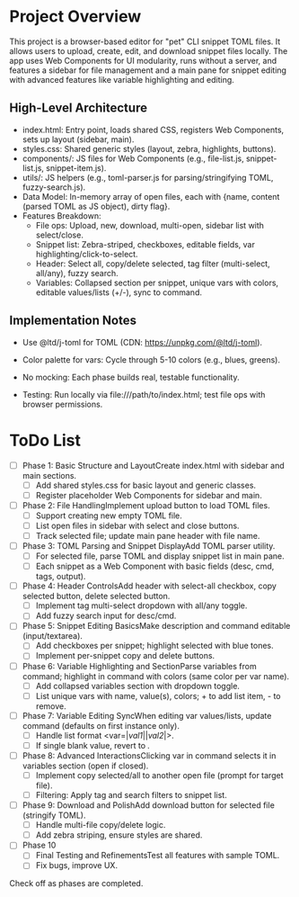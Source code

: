 # Project Overview

This project is a browser-based editor for "pet" CLI snippet TOML files. It allows users to upload, create, edit, and download snippet files locally. The app uses Web Components for UI modularity, runs without a server, and features a sidebar for file management and a main pane for snippet editing with advanced features like variable highlighting and editing.

## High-Level Architecture
- index.html: Entry point, loads shared CSS, registers Web Components, sets up layout (sidebar, main).
- styles.css: Shared generic styles (layout, zebra, highlights, buttons).
- components/: JS files for Web Components (e.g., file-list.js, snippet-list.js, snippet-item.js).
- utils/: JS helpers (e.g., toml-parser.js for parsing/stringifying TOML, fuzzy-search.js).
- Data Model: In-memory array of open files, each with {name, content (parsed TOML as JS object), dirty flag}.
- Features Breakdown:
  - File ops: Upload, new, download, multi-open, sidebar list with select/close.
  - Snippet list: Zebra-striped, checkboxes, editable fields, var highlighting/click-to-select.
  - Header: Select all, copy/delete selected, tag filter (multi-select, all/any), fuzzy search.
  - Variables: Collapsed section per snippet, unique vars with colors, editable values/lists (+/-), sync to command.

## Implementation Notes
- Use @ltd/j-toml for TOML (CDN: https://unpkg.com/@ltd/j-toml).

- Color palette for vars: Cycle through 5-10 colors (e.g., blues, greens).

- No mocking: Each phase builds real, testable functionality.

- Testing: Run locally via file:///path/to/index.html; test file ops with browser permissions.


# ToDo List
- [ ] Phase 1: Basic Structure and LayoutCreate index.html with sidebar and main sections.
  - [ ] Add shared styles.css for basic layout and generic classes.
  - [ ] Register placeholder Web Components for sidebar and main.

- [ ] Phase 2: File HandlingImplement upload button to load TOML files.
  - [ ] Support creating new empty TOML file.
  - [ ] List open files in sidebar with select and close buttons.
  - [ ] Track selected file; update main pane header with file name.

- [ ] Phase 3: TOML Parsing and Snippet DisplayAdd TOML parser utility.
  - [ ] For selected file, parse TOML and display snippet list in main pane.
  - [ ] Each snippet as a Web Component with basic fields (desc, cmd, tags, output).

- [ ] Phase 4: Header ControlsAdd header with select-all checkbox, copy selected button, delete selected button.
  - [ ] Implement tag multi-select dropdown with all/any toggle.
  - [ ] Add fuzzy search input for desc/cmd.

- [ ] Phase 5: Snippet Editing BasicsMake description and command editable (input/textarea).
  - [ ] Add checkboxes per snippet; highlight selected with blue tones.
  - [ ] Implement per-snippet copy and delete buttons.

- [ ] Phase 6: Variable Highlighting and SectionParse variables from command; highlight in command with colors (same color per var name).
  - [ ] Add collapsed variables section with dropdown toggle.
  - [ ] List unique vars with name, value(s), colors; + to add list item, - to remove.

- [ ] Phase 7: Variable Editing SyncWhen editing var values/lists, update command (defaults on first instance only).
  - [ ] Handle list format <var=|_val1_||_val2_|>.
  - [ ] If single blank value, revert to <var>.

- [ ] Phase 8: Advanced InteractionsClicking var in command selects it in variables section (open if closed).
  - [ ] Implement copy selected/all to another open file (prompt for target file).
  - [ ] Filtering: Apply tag and search filters to snippet list.

- [ ] Phase 9: Download and PolishAdd download button for selected file (stringify TOML).
  - [ ] Handle multi-file copy/delete logic.
  - [ ] Add zebra striping, ensure styles are shared.

- [ ] Phase 10
  - [ ] Final Testing and RefinementsTest all features with sample TOML.
  - [ ] Fix bugs, improve UX.

Check off as phases are completed.



